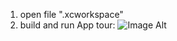 1. open file ".xcworkspace"
2. build and run
App tour:
![Image Alt]([image_url](https://github.com/trungthanh324/NeFood_Client#:~:text=1%20hour%20ago-,IMG_2532.PNG,-Add%20files%20via))
